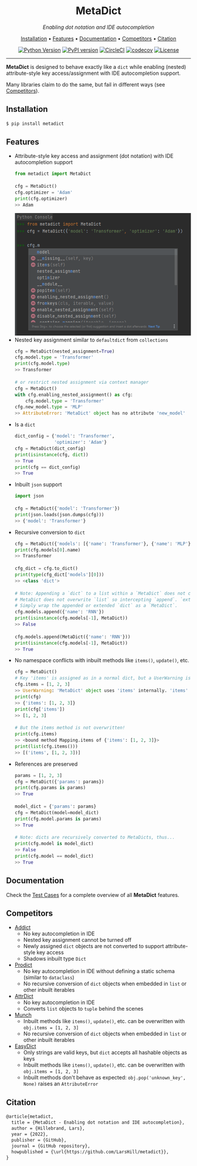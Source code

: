 <div align="center">
<h1>MetaDict</h1>

_Enabling dot notation and IDE autocompletion_

<p align="center">
<a href="#installation">Installation</a> •
  <a href="#features">Features</a> •
<a href="#documentation">Documentation</a> •
  <a href="#competitors">Competitors</a> •
  <a href="#citation">Citation</a>
</p>

[![Python Version](https://img.shields.io/badge/python-3.6%20%7C%203.7%20%7C%203.8%20%7C%203.9%20%7C%203.10%20%7C%203.11%20%7C%203.12-blue.svg)](https://www.python.org/downloads/release/python-360/)
[![PyPI version](https://badge.fury.io/py/metadict.svg?dummy=unused)](https://badge.fury.io/py/metadict)
[![CircleCI](https://circleci.com/gh/LarsHill/metadict/tree/main.svg?style=shield)](https://circleci.com/gh/LarsHill/metadict/tree/main)
[![codecov](https://codecov.io/gh/LarsHill/metadict/branch/main/graph/badge.svg?token=XG4UDWF8RE)](https://codecov.io/gh/LarsHill/metadict)
[![License](https://img.shields.io/badge/License-Apache%202.0-blue.svg)](https://opensource.org/licenses/Apache-2.0)

</div>

---

**MetaDict** is designed to behave exactly like a `dict` while enabling (nested) attribute-style key access/assignment with IDE autocompletion support. 

Many libraries claim to do the same, but fail in different ways (see <a href="#competitors">Competitors</a>). 

## Installation

```bash
$ pip install metadict
```
## Features

- Attribute-style key access and assignment (dot notation) with IDE autocompletion support
   ```python
   from metadict import MetaDict
   
   cfg = MetaDict()
   cfg.optimizer = 'Adam'
   print(cfg.optimizer)
   >> Adam
   ```
   ![autocompletion demo](/autocompletion.png?raw=true "Autocompletion demo")
- Nested key assignment similar to `defaultdict` from `collections`
   ```python
   cfg = MetaDict(nested_assignment=True)
   cfg.model.type = 'Transformer' 
   print(cfg.model.type)
   >> Transformer
   
   # or restrict nested assignment via context manager
   cfg = MetaDict()
   with cfg.enabling_nested_assignment() as cfg:
       cfg.model.type = 'Transformer'
   cfg.new_model.type = 'MLP'
   >> AttributeError: 'MetaDict' object has no attribute 'new_model'
   ```
- Is a `dict`
   ```python
   dict_config = {'model': 'Transformer',
                  'optimizer': 'Adam'}    
   cfg = MetaDict(dict_config)
   print(isinstance(cfg, dict))
   >> True
   print(cfg == dict_config)
   >> True
   ```
- Inbuilt `json` support
   ```python
   import json
       
   cfg = MetaDict({'model': 'Transformer'})
   print(json.loads(json.dumps(cfg)))
   >> {'model': 'Transformer'}
   ```
- Recursive conversion to `dict`
   ```python  
   cfg = MetaDict({'models': [{'name': 'Transformer'}, {'name': 'MLP'}]})
   print(cfg.models[0].name)
   >> Transformer
   
   cfg_dict = cfg.to_dict()
   print(type(cfg_dict['models'][0]))
   >> <class 'dict'>
  
   # Note: Appending a `dict` to a list within a `MetaDict` does not convert the `dict`.
   # MetaDict does not overwrite `list` so intercepting `append`. `extend`, etc. is currently not possible.
   # Simply wrap the appended or extended `dict` as a `MetaDict`.
   cfg.models.append({'name': 'RNN'})
   print(isinstance(cfg.models[-1], MetaDict))
   >> False
   
   cfg.models.append(MetaDict({'name': 'RNN'}))
   print(isinstance(cfg.models[-1], MetaDict))
   >> True
   ```
- No namespace conflicts with inbuilt methods like `items()`, `update()`, etc.
   ```python  
   cfg = MetaDict()
   # Key 'items' is assigned as in a normal dict, but a UserWarning is raised
   cfg.items = [1, 2, 3]
   >> UserWarning: 'MetaDict' object uses 'items' internally. 'items' can only be accessed via `obj['items']`.
   print(cfg)
   >> {'items': [1, 2, 3]}
   print(cfg['items'])
   >> [1, 2, 3]
   
   # But the items method is not overwritten!
   print(cfg.items)
   >> <bound method Mapping.items of {'items': [1, 2, 3]}>
   print(list(cfg.items()))
   >> [('items', [1, 2, 3])]
   ```
- References are preserved
   ```python
   params = [1, 2, 3]    
   cfg = MetaDict({'params': params})
   print(cfg.params is params)
   >> True
   
   model_dict = {'params': params}
   cfg = MetaDict(model=model_dict)
   print(cfg.model.params is params)
   >> True
   
   # Note: dicts are recursively converted to MetaDicts, thus...
   print(cfg.model is model_dict)
   >> False
   print(cfg.model == model_dict)
   >> True
   ```

## Documentation

Check the [Test Cases](https://github.com/LarsHill/metadict/blob/main/tests/test_metadict.py) for a complete overview of all **MetaDict** features.


## Competitors
- [Addict](https://github.com/mewwts/addict)
  - No key autocompletion in IDE
  - Nested key assignment cannot be turned off
  - Newly assigned `dict` objects are not converted to support attribute-style key access
  - Shadows inbuilt type `Dict`
- [Prodict](https://github.com/ramazanpolat/prodict)
  - No key autocompletion in IDE without defining a static schema (similar to `dataclass`)
  - No recursive conversion of `dict` objects when embedded in `list` or other inbuilt iterables
- [AttrDict](https://github.com/bcj/AttrDict)
  - No key autocompletion in IDE
  - Converts `list` objects to `tuple` behind the scenes
- [Munch](https://github.com/Infinidat/munch)
  - Inbuilt methods like `items()`, `update()`, etc. can be overwritten with `obj.items = [1, 2, 3]` 
  - No recursive conversion of `dict` objects when embedded in `list` or other inbuilt iterables
- [EasyDict](https://github.com/makinacorpus/easydict)
  - Only strings are valid keys, but `dict` accepts all hashable objects as keys
  - Inbuilt methods like `items()`, `update()`, etc. can be overwritten with `obj.items = [1, 2, 3]`
  - Inbuilt methods don't behave as expected: `obj.pop('unknown_key', None)` raises an `AttributeError`


## Citation

```
@article{metadict,
  title = {MetaDict - Enabling dot notation and IDE autocompletion},
  author = {Hillebrand, Lars},
  year = {2022},
  publisher = {GitHub},
  journal = {GitHub repository},
  howpublished = {\url{https://github.com/LarsHill/metadict}},
}
```
